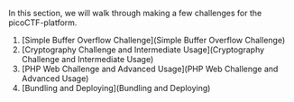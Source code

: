 In this section, we will walk through making a few challenges
for the picoCTF-platform.

1. [Simple Buffer Overflow Challenge](Simple Buffer Overflow Challenge)
2. [Cryptography Challenge and Intermediate Usage](Cryptography Challenge and Intermediate Usage)
3. [PHP Web Challenge and Advanced Usage](PHP Web Challenge and Advanced Usage)
4. [Bundling and Deploying](Bundling and Deploying)